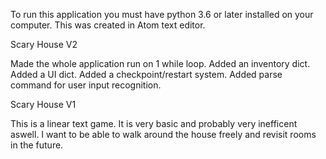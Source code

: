 To run this application you must have python 3.6 or later installed on your computer.
This was created in Atom text editor.

Scary House V2

Made the whole application run on 1 while loop.
Added an inventory dict.
Added a UI dict.
Added a checkpoint/restart system.
Added parse command for user input recognition.


Scary House V1

This is a linear text game.
It is very basic and probably very inefficent aswell.
I want to be able to walk around the house freely and revisit rooms in the future.
